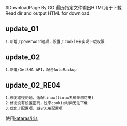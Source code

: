 #DownloadPage By GO
遍历指定文件输出HTML用于下载  
Read dir and output HTML for download.

## update_01
```update_01
1.新增了powerword选项，设置了cookie来实现下载权限
```
## update_02
```update_02
1.新增/GetSHA API，配合AutoBackup
```

## update_02_RE04
```update_02_RE04
1.修复路径问题，适配linux(linux系统亲测可用)
2.修复没有设置密码，过来cookie时间无法下载
3.优化了配置项，减少无用配置项
```




使用[kataras/iris](github.com/kataras/iris/)